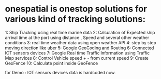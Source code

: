 # onespatial is onestop solutions for various kind of tracking solutions:

1: Ship Tracking  using real time marine data
2: Calculation of Expected ship arrival time at the port using distance , Speed and several other weather conditions
3: real time weather data using open weather API
4: step by step moving direction like uber 
5: Google GeoCoding and Routing
6: Connected IOT sensors devices
7: Google Real time Traffic Information using Traffic Map services
8: Control Vehicle speed  + - from current speed
9: Create GeoFence
10: Calculate point inside GeoFence

for Demo :  IOT sensors devices data is hardcoded now.

